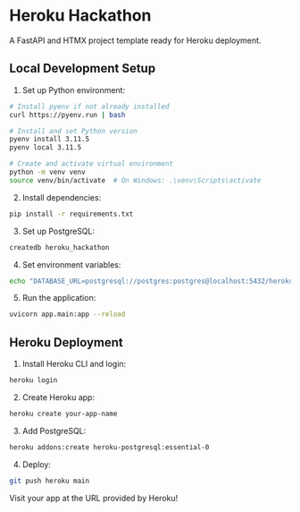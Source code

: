# Heroku Hackathon

A FastAPI and HTMX project template ready for Heroku deployment.

## Local Development Setup

1. Set up Python environment:
```bash
# Install pyenv if not already installed
curl https://pyenv.run | bash

# Install and set Python version
pyenv install 3.11.5
pyenv local 3.11.5

# Create and activate virtual environment
python -m venv venv
source venv/bin/activate  # On Windows: .\venv\Scripts\activate
```

2. Install dependencies:
```bash
pip install -r requirements.txt
```

3. Set up PostgreSQL:
```bash
createdb heroku_hackathon
```

4. Set environment variables:
```bash
echo "DATABASE_URL=postgresql://postgres:postgres@localhost:5432/heroku_hackathon" > .env
```

5. Run the application:
```bash
uvicorn app.main:app --reload
```

## Heroku Deployment

1. Install Heroku CLI and login:
```bash
heroku login
```

2. Create Heroku app:
```bash
heroku create your-app-name
```

3. Add PostgreSQL:
```bash
heroku addons:create heroku-postgresql:essential-0
```

4. Deploy:
```bash
git push heroku main
```

Visit your app at the URL provided by Heroku!

